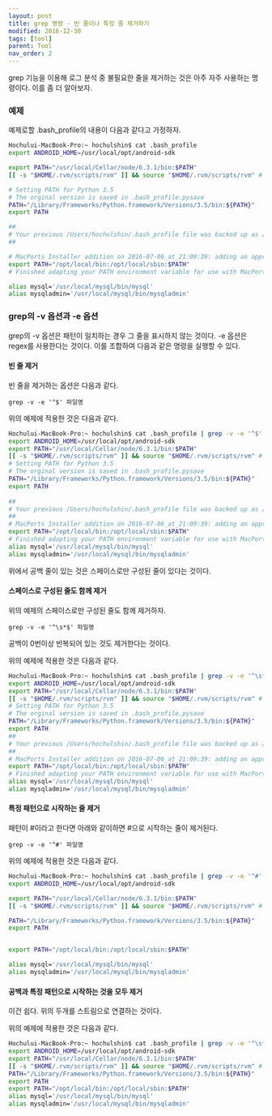 ```yaml
---
layout: post
title: grep 명령 - 빈 줄이나 특정 줄 제거하기
modified: 2016-12-30
tags: [tool]
parent: Tool
nav_order: 2
---
```


grep 기능을 이용해 로그 분석 중 불필요한 줄을 제거하는 것은 아주 자주 사용하는 명령이다. 이를 좀 더 알아보자.

###  예제

예제로할 .bash_profile의 내용이 다음과 같다고 가정하자. 

```bash
Hochului-MacBook-Pro:~ hochulshin$ cat .bash_profile
export ANDROID_HOME=/usr/local/opt/android-sdk

export PATH="/usr/local/Cellar/node/6.3.1/bin:$PATH"
[[ -s "$HOME/.rvm/scripts/rvm" ]] && source "$HOME/.rvm/scripts/rvm" # Load RVM into a shell session *as a function*

# Setting PATH for Python 3.5
# The orginal version is saved in .bash_profile.pysave
PATH="/Library/Frameworks/Python.framework/Versions/3.5/bin:${PATH}"
export PATH

##
# Your previous /Users/hochulshin/.bash_profile file was backed up as /Users/hochulshin/.bash_profile.macports-saved_2016-07-06_at_21:09:39
##

# MacPorts Installer addition on 2016-07-06_at_21:09:39: adding an appropriate PATH variable for use with MacPorts.
export PATH="/opt/local/bin:/opt/local/sbin:$PATH"
# Finished adapting your PATH environment variable for use with MacPorts.

alias mysql='/usr/local/mysql/bin/mysql'
alias mysqladmin='/usr/local/mysql/bin/mysqladmin'
```

### grep의 -v 옵션과 -e 옵션

grep의 -v 옵션은 패턴이 일치하는 경우 그 줄을 표시하지 않는 것이다. -e 옵션은 regex를 사용한다는 것이다. 
이를 조합하여 다음과 같은 명령을 실행할 수 있다. 

#### 빈 줄 제거

빈 줄을 제거하는 옵션은 다음과 같다. 

```
grep -v -e '^$' 파일명
```

위의 예제에 적용한 것은 다음과 같다. 

```bash
Hochului-MacBook-Pro:~ hochulshin$ cat .bash_profile | grep -v -e '^$'
export ANDROID_HOME=/usr/local/opt/android-sdk
export PATH="/usr/local/Cellar/node/6.3.1/bin:$PATH"
[[ -s "$HOME/.rvm/scripts/rvm" ]] && source "$HOME/.rvm/scripts/rvm" # Load RVM into a shell session *as a function*
# Setting PATH for Python 3.5
# The orginal version is saved in .bash_profile.pysave
PATH="/Library/Frameworks/Python.framework/Versions/3.5/bin:${PATH}"
export PATH
  
##
# Your previous /Users/hochulshin/.bash_profile file was backed up as /Users/hochulshin/.bash_profile.macports-saved_2016-07-06_at_21:09:39
##
# MacPorts Installer addition on 2016-07-06_at_21:09:39: adding an appropriate PATH variable for use with MacPorts.
export PATH="/opt/local/bin:/opt/local/sbin:$PATH"
# Finished adapting your PATH environment variable for use with MacPorts.
alias mysql='/usr/local/mysql/bin/mysql'
alias mysqladmin='/usr/local/mysql/bin/mysqladmin'
```

위에서 공백 줄이 있는 것은 스페이스로만 구성된 줄이 있다는 것이다. 

#### 스페이스로 구성된 줄도 함께 제거

위의 예제의 스페이스로만 구성된 줄도 함께 제거하자. 

```
grep -v -e '^\s*$' 파일명
```

공백이 0번이상 반복되어 있는 것도 제거한다는 것이다. 

위의 예제에 적용한 것은 다음과 같다. 

```bash
Hochului-MacBook-Pro:~ hochulshin$ cat .bash_profile | grep -v -e '^\s*$'
export ANDROID_HOME=/usr/local/opt/android-sdk
export PATH="/usr/local/Cellar/node/6.3.1/bin:$PATH"
[[ -s "$HOME/.rvm/scripts/rvm" ]] && source "$HOME/.rvm/scripts/rvm" # Load RVM into a shell session *as a function*
# Setting PATH for Python 3.5
# The orginal version is saved in .bash_profile.pysave
PATH="/Library/Frameworks/Python.framework/Versions/3.5/bin:${PATH}"
export PATH
##
# Your previous /Users/hochulshin/.bash_profile file was backed up as /Users/hochulshin/.bash_profile.macports-saved_2016-07-06_at_21:09:39
##
# MacPorts Installer addition on 2016-07-06_at_21:09:39: adding an appropriate PATH variable for use with MacPorts.
export PATH="/opt/local/bin:/opt/local/sbin:$PATH"
# Finished adapting your PATH environment variable for use with MacPorts.
alias mysql='/usr/local/mysql/bin/mysql'
alias mysqladmin='/usr/local/mysql/bin/mysqladmin'
```

#### 특정 패턴으로 시작하는 줄 제거

패턴이 #이라고 한다면 아래와 같이하면 #으로 시작하는 줄이 제거된다. 

```
grep -v -e '^#' 파일명
```

위의 예제에 적용한 것은 다음과 같다. 

```bash
Hochului-MacBook-Pro:~ hochulshin$ cat .bash_profile | grep -v -e '^#'
export ANDROID_HOME=/usr/local/opt/android-sdk

export PATH="/usr/local/Cellar/node/6.3.1/bin:$PATH"
[[ -s "$HOME/.rvm/scripts/rvm" ]] && source "$HOME/.rvm/scripts/rvm" # Load RVM into a shell session *as a function*

PATH="/Library/Frameworks/Python.framework/Versions/3.5/bin:${PATH}"
export PATH


export PATH="/opt/local/bin:/opt/local/sbin:$PATH"

alias mysql='/usr/local/mysql/bin/mysql'
alias mysqladmin='/usr/local/mysql/bin/mysqladmin'
```

#### 공백과 특정 패턴으로 시작하는 것을 모두 제거

이건 쉽다. 위의 두개를 스트림으로 연결하는 것이다. 

위의 예제에 적용한 것은 다음과 같다. 

```bash
Hochului-MacBook-Pro:~ hochulshin$ cat .bash_profile | grep -v -e '^\s*$' | grep -v -e '^#'
export ANDROID_HOME=/usr/local/opt/android-sdk
export PATH="/usr/local/Cellar/node/6.3.1/bin:$PATH"
[[ -s "$HOME/.rvm/scripts/rvm" ]] && source "$HOME/.rvm/scripts/rvm" # Load RVM into a shell session *as a function*
PATH="/Library/Frameworks/Python.framework/Versions/3.5/bin:${PATH}"
export PATH
export PATH="/opt/local/bin:/opt/local/sbin:$PATH"
alias mysql='/usr/local/mysql/bin/mysql'
alias mysqladmin='/usr/local/mysql/bin/mysqladmin'
```
